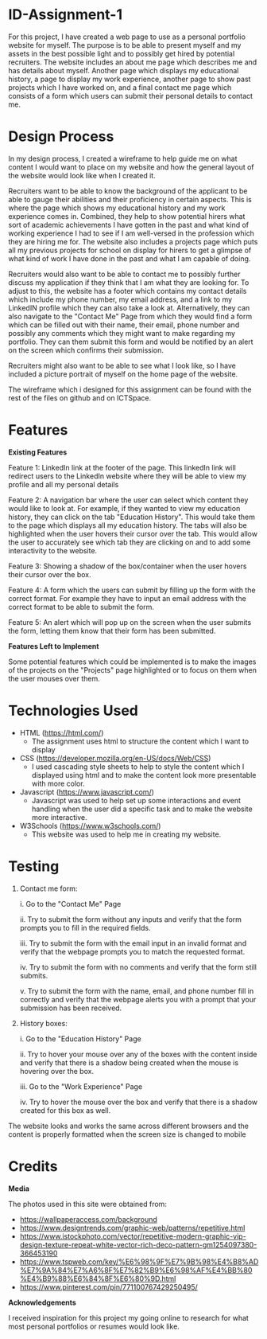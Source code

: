 # ID-Assignment-1

For this project, I have created a web page to use as a personal portfolio website for myself. The purpose is to be able to present myself and my assets in the best possible light and to possibly get hired by potential recruiters. The website includes an about me page which describes me and has details about myself. Another page which displays my educational history, a page to display my work experience, another page to show past projects which I have worked on, and a final contact me page which consists of a form which users can submit their personal details to contact me.

# Design Process
In my design process, I created a wireframe to help guide me on what content I would want to place on my website and how the general layout of the website would look like when I created it.

Recruiters want to be able to know the background of the applicant to be able to gauge their abilities and their proficiency in certain aspects. This is where the page which shows my educational history and my work experience comes in. Combined, they help to show potential hirers what sort of academic achievements I have gotten in the past and what kind of working experience I had to see if I am well-versed in the profession which they are hiring me for. The website also includes a projects page which puts all my previous projects for school on display for hirers to get a glimpse of what kind of work I have done in the past and what I am capable of doing.

Recruiters would also want to be able to contact me to possibly further discuss my application if they think that I am what they are looking for. To adjust to this, the website has a footer which contains my contact details which include my phone number, my email address, and a link to my LinkedIN profile which they can also take a look at. Alternatively, they can also navigate to the "Contact Me" Page from which they would find a form which can be filled out with their name, their email, phone number and possibly any comments which they might want to make regarding my portfolio. They can them submit this form and would be notified by an alert on the screen which confirms their submission.

Recruiters might also want to be able to see what I look like, so I have included a picture portrait of myself on the home page of the website.

The wireframe which i designed for this assignment can be found with the rest of the files on github and on ICTSpace.


# Features

**Existing Features**

Feature 1: LinkedIn link at the footer of the page. This linkedIn link will redirect users to the LinkedIn website where they will be able to view my profile and all my personal details

Feature 2: A navigation bar where the user can select which content they would like to look at. For example, if they wanted to view my education history, they can click on the tab "Education History". This would take them to the page which displays all my education history. The tabs will also be highlighted when the user hovers their cursor over the tab. This would allow the user to accurately see which tab they are clicking on and to add some interactivity to the website.

Feature 3: Showing a shadow of the box/container when the user hovers their cursor over the box. 

Feature 4: A form which the users can submit by filling up the form with the correct format. For example they have to input an email address with the correct format to be able to submit the form. 

Feature 5: An alert which will pop up on the screen when the user submits the form, letting them know that their form has been submitted.

**Features Left to Implement**

Some potential features which could be implemented is to make the images of the projects on the "Projects" page highlighted or to focus on them when the user mouses over them.

# Technologies Used

- HTML (https://html.com/)
    - The assignment uses html to structure the content which I want to display
- CSS (https://developer.mozilla.org/en-US/docs/Web/CSS)
    - I used cascading style sheets to help to style the content which I displayed using html and to make the content look more presentable with more color.
- Javascript (https://www.javascript.com/)
    - Javascript was used to help set up some interactions and event handling when the user did a specific task and to make the website more interactive.
- W3Schools (https://www.w3schools.com/)
    - This website was used to help me in creating my website.


# Testing

1. Contact me form:

    i. Go to the "Contact Me" Page

    ii. Try to submit the form without any inputs and verify that the form prompts you to fill in the required fields.

    iii. Try to submit the form with the email input in an invalid format and verify that the webpage prompts you to match the requested format.

    iv. Try to submit the form with no comments and verify that the form still submits.

    v. Try to submit the form with the name, email, and phone number fill in correctly and verify that the webpage alerts you with a prompt that your submission has been received.

2. History boxes:

    i. Go to the "Education History" Page

    ii. Try to hover your mouse over any of the boxes with the content inside and verify that there is a shadow being created when the mouse is hovering over the box.

    iii. Go to the "Work Experience" Page

    iv. Try to hover the mouse over the box and verify that there is a shadow created for this box as well.

The website looks and works the same across different browsers and the content is properly formatted when the screen size is changed to mobile

# Credits

**Media**

The photos used in this site were obtained from:
- https://wallpaperaccess.com/background
- https://www.designtrends.com/graphic-web/patterns/repetitive.html
- https://www.istockphoto.com/vector/repetitive-modern-graphic-vip-design-texture-repeat-white-vector-rich-deco-pattern-gm1254097380-366453190
- https://www.tspweb.com/key/%E6%98%9F%E7%9B%98%E4%B8%AD%E7%9A%84%E7%A6%8F%E7%82%B9%E6%98%AF%E4%BB%80%E4%B9%88%E6%84%8F%E6%80%9D.html
- https://www.pinterest.com/pin/771100767429250495/

**Acknowledgements**

I received inspiration for this project my going online to research for what most personal portfolios or resumes would look like.
